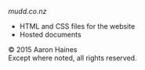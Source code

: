 *mudd.co.nz*  
- HTML and CSS files for the website
- Hosted documents

© 2015 Aaron Haines  
Except where noted, all rights reserved.
